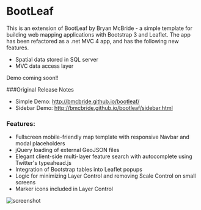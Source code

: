 BootLeaf
========

This is an extension of BootLeaf by Bryan McBride - a simple template for building web mapping applications with Bootstrap 3 and Leaflet. The app has been refactored as a .net MVC 4 app, and has the following new features.
* Spatial data stored in SQL server
* MVC data access layer
 
Demo coming soon!!

###Original Release Notes 
* Simple Demo: http://bmcbride.github.io/bootleaf/
* Sidebar Demo: http://bmcbride.github.io/bootleaf/sidebar.html

### Features:
* Fullscreen mobile-friendly map template with responsive Navbar and modal placeholders
* jQuery loading of external GeoJSON files
* Elegant client-side multi-layer feature search with autocomplete using Twitter's typeahead.js
* Integration of Bootstrap tables into Leaflet popups
* Logic for minimizing Layer Control and removing Scale Control on small screens
* Marker icons included in Layer Control

![screenshot](http://bmcbride.github.io/bootleaf/screenshot.jpg)
